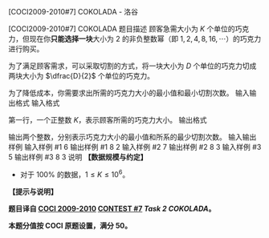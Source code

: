 



[COCI2009-2010#7] COKOLADA - 洛谷














[COCI2009-2010#7] COKOLADA
题目描述
顾客急需大小为 $K$ 个单位的巧克力，但现在你**只能选择一块**大小为 $2$ 的非负整数幂（即 $1,2,4,8,16,\cdots$）的巧克力进行购买。

为了满足顾客需求，可以采取切割的方式，将一块大小为 $D$ 个单位的巧克力切成两块大小为 $\dfrac{D}{2}$ 个单位的巧克力。

为了降低成本，你需要求出所需的巧克力大小的最小值和最小切割次数。
输入输出格式
输入格式

第一行，一个正整数 $K$，表示顾客所需的巧克力大小。
输出格式

输出两个整数，分别表示巧克力大小的最小值和所系的最少切割次数。
输入输出样例
输入样例 #1
6
输出样例 #1
8 2
输入样例 #2
7
输出样例 #2
8 3
输入样例 #3
5
输出样例 #3
8 3
说明
**【数据规模与约定】**

- 对于 $100\%$ 的数据，$1 \le K \le 10^6$。

**【提示与说明】**

**题目译自 [COCI 2009-2010](https://hsin.hr/coci/archive/2009_2010/) [CONTEST #7](https://hsin.hr/coci/archive/2009_2010/contest7_tasks.pdf) _Task 2 COKOLADA_。**

**本题分值按 COCI 原题设置，满分 $50$。**






